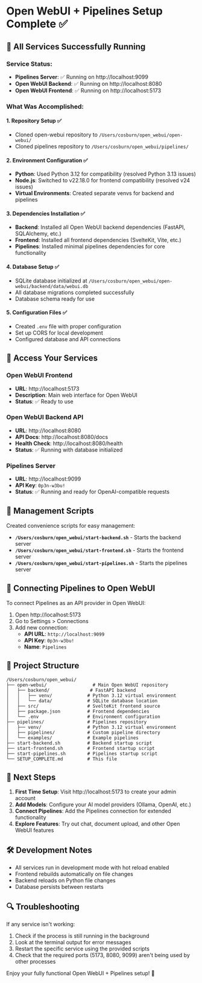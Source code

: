 # Open WebUI + Pipelines Setup Complete ✅

## 🎉 All Services Successfully Running

### Service Status:
- **Pipelines Server**: ✅ Running on http://localhost:9099
- **Open WebUI Backend**: ✅ Running on http://localhost:8080  
- **Open WebUI Frontend**: ✅ Running on http://localhost:5173

### What Was Accomplished:

#### 1. Repository Setup ✅
- Cloned open-webui repository to `/Users/cosburn/open_webui/open-webui/`
- Cloned pipelines repository to `/Users/cosburn/open_webui/pipelines/`

#### 2. Environment Configuration ✅
- **Python**: Used Python 3.12 for compatibility (resolved Python 3.13 issues)
- **Node.js**: Switched to v22.18.0 for frontend compatibility (resolved v24 issues)
- **Virtual Environments**: Created separate venvs for backend and pipelines

#### 3. Dependencies Installation ✅
- **Backend**: Installed all Open WebUI backend dependencies (FastAPI, SQLAlchemy, etc.)
- **Frontend**: Installed all frontend dependencies (SvelteKit, Vite, etc.)
- **Pipelines**: Installed minimal pipelines dependencies for core functionality

#### 4. Database Setup ✅
- SQLite database initialized at `/Users/cosburn/open_webui/open-webui/backend/data/webui.db`
- All database migrations completed successfully
- Database schema ready for use

#### 5. Configuration Files ✅
- Created `.env` file with proper configuration
- Set up CORS for local development
- Configured database and API connections

## 🚀 Access Your Services

### Open WebUI Frontend
- **URL**: http://localhost:5173
- **Description**: Main web interface for Open WebUI
- **Status**: ✅ Ready to use

### Open WebUI Backend API  
- **URL**: http://localhost:8080
- **API Docs**: http://localhost:8080/docs
- **Health Check**: http://localhost:8080/health
- **Status**: ✅ Running with database initialized

### Pipelines Server
- **URL**: http://localhost:9099  
- **API Key**: `0p3n-w3bu!`
- **Status**: ✅ Running and ready for OpenAI-compatible requests

## 🔧 Management Scripts

Created convenience scripts for easy management:

- **`/Users/cosburn/open_webui/start-backend.sh`** - Starts the backend server
- **`/Users/cosburn/open_webui/start-frontend.sh`** - Starts the frontend server  
- **`/Users/cosburn/open_webui/start-pipelines.sh`** - Starts the pipelines server

## 🔗 Connecting Pipelines to Open WebUI

To connect Pipelines as an API provider in Open WebUI:

1. Open http://localhost:5173
2. Go to Settings > Connections  
3. Add new connection:
   - **API URL**: `http://localhost:9099`
   - **API Key**: `0p3n-w3bu!`
   - **Name**: `Pipelines`

## 📁 Project Structure

```
/Users/cosburn/open_webui/
├── open-webui/                 # Main Open WebUI repository
│   ├── backend/               # FastAPI backend
│   │   ├── venv/             # Python 3.12 virtual environment
│   │   └── data/             # SQLite database location
│   ├── src/                  # SvelteKit frontend source
│   ├── package.json          # Frontend dependencies
│   └── .env                  # Environment configuration
├── pipelines/                # Pipelines repository  
│   ├── venv/                 # Python 3.12 virtual environment
│   ├── pipelines/            # Custom pipeline directory
│   └── examples/             # Example pipelines
├── start-backend.sh          # Backend startup script
├── start-frontend.sh         # Frontend startup script
├── start-pipelines.sh        # Pipelines startup script
└── SETUP_COMPLETE.md         # This file
```

## 🎯 Next Steps

1. **First Time Setup**: Visit http://localhost:5173 to create your admin account
2. **Add Models**: Configure your AI model providers (Ollama, OpenAI, etc.)
3. **Connect Pipelines**: Add the Pipelines connection for extended functionality
4. **Explore Features**: Try out chat, document upload, and other Open WebUI features

## 🛠️ Development Notes

- All services run in development mode with hot reload enabled
- Frontend rebuilds automatically on file changes
- Backend reloads on Python file changes
- Database persists between restarts

## 🔍 Troubleshooting

If any service isn't working:

1. Check if the process is still running in the background
2. Look at the terminal output for error messages
3. Restart the specific service using the provided scripts
4. Check that the required ports (5173, 8080, 9099) aren't being used by other processes

Enjoy your fully functional Open WebUI + Pipelines setup! 🚀